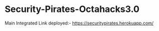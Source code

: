 # Security-Pirates-Octahacks3.0
Main Integrated Link deployed:-
https://securitypirates.herokuapp.com/
